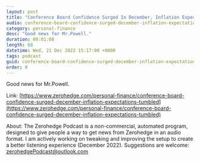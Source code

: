 ```yaml
---
layout: post
title: "Conference Board Confidence Surged In December, Inflation Expectations Tumbled"
audio: conference-board-confidence-surged-december-inflation-expectations-tumbled-0
category: personal-finance
desc: "Good news for Mr.Powell."
duration: 00:01:08
length: 68
datetime: Wed, 21 Dec 2022 15:17:00 +0000
tags: podcast
guid: conference-board-confidence-surged-december-inflation-expectations-tumbled-0
order: 0
---
```

Good news for Mr.Powell.

Link: [https://www.zerohedge.com/personal-finance/conference-board-confidence-surged-december-inflation-expectations-tumbled](https://www.zerohedge.com/personal-finance/conference-board-confidence-surged-december-inflation-expectations-tumbled)

About: The Zerohedge Podcast is a non-commercial, automated program, designed to give people a way to get news from Zerohedge in an audio format.  I am actively working on tweaking and improving the setup to create a better listening experience (December 2022).  Suggestions are welcome: [zerohedgePodcast@outlook.com](mailto:zerohedgePodcast@outlook.com)